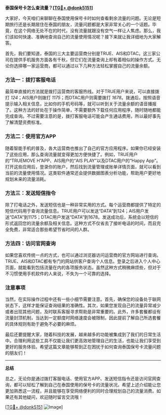 **泰国保号卡怎么查流量？[[TG💪+ @donk5151](https://t.me/s/donk5151)]**

大家好，今天咱们来聊聊在泰国使用保号卡时如何查看剩余流量的问题。无论是短期旅行还是长期居住在泰国的朋友，流量问题都是大家非常关心的一个话题。毕竟，在这个网络无处不在的时代，没有流量就跟没有空气一样让人焦虑。那么，我们该如何快速、准确地查询自己的流量使用情况呢？接下来就让我详细地为大家解答。

首先，我们要知道，泰国的三大主要运营商分别是TRUE、AIS和DTAC。这三家公司在提供手机服务方面各有千秋，但它们在流量查询上却有着相似的操作方式。无论你选择哪一家运营商，都可以通过以下几种方法轻松掌握自己的流量余额。

### 方法一：拨打客服电话

最简单直接的方法就是拨打运营商的客服热线。对于TRUE用户来说，可以直接拨打 *124*；AIS用户则拨打 *1175*；而DTAC用户则需要拨打 *1678*。拨通后，按照语音提示输入相关信息，比如你的手机号码等，就可以听到关于流量余额的语音播报了。这种方法的好处在于操作简单，不需要额外下载任何应用程序，随时随地都能完成查询。不过需要注意的是，拨打客服电话可能会产生通话费用，所以最好事先了解清楚资费标准。

### 方法二：使用官方APP

随着智能手机的普及，各大运营商也推出了自己的官方应用程序。如果你已经安装了这些应用，那么查询流量就变得更加方便快捷了。例如，TRUE用户的“TRUEMOVE H”APP、AIS用户的“AIS PLAY”以及DTAC用户的“Happy App”。打开这些应用后，登录你的账户，然后找到流量管理或账单详情页面，就可以看到当前的流量使用情况。这类软件通常还会提供数据图表分析功能，帮助用户更好地规划未来的流量消耗。

### 方法三：发送短信指令

除了打电话之外，发送短信也是一种非常实用的方式。每个运营商都提供了特定的短信代码用于查询流量信息。TRUE用户可以发送“DATA”到124；AIS用户发送“DATA”到1175；DTAC用户发送“DATA”到1678。发送成功后，系统会以短信的形式返回您的流量余额及相关信息。这种方式不仅省去了接听电话的时间，而且完全免费，非常适合那些希望节省时间的人群。

### 方法四：访问官网查询

如果您喜欢传统一点的方式，也可以通过浏览器访问运营商的官方网站进行查询。TRUE、AIS和DTAC都有专门的网站供客户查询个人信息。登录之后进入个人中心页面，就能看到包括流量在内的各项服务状态。虽然这种方式稍微麻烦些，但对于不习惯使用手机软件的人来说，不失为一个可靠的选择。

### 注意事项

当然，在实际操作过程中还有一些小细节需要注意。首先，确保您的设备处于联网状态下，这样才能保证查询结果的准确性。其次，如果您发现自己的流量异常减少或者出现其他问题，及时联系客服寻求帮助是非常重要的。此外，许多套餐都设有流量封顶机制，当达到一定额度时网络速度会被限制，因此提前了解自己所选套餐的具体规则有助于避免不必要的麻烦。

最后还要提醒大家，随着科技的发展，越来越多的功能被集成到了我们的日常生活中。合理利用这些工具不仅能让我们更高效地管理自己的生活，也能让我们享受到更好的服务体验。希望这篇文章能够帮到正在困扰于如何查询泰国保号卡流量问题的朋友们！

---

**总结**

总之，无论你是通过拨打客服电话、使用官方APP、发送短信指令还是访问官网查询，都可以轻松了解到自己在泰国使用的保号卡的流量状况。希望上述介绍能让您更加熟悉这一流程，并且能够在享受网络便利的同时合理规划自己的流量消费。如果还有其他疑问，欢迎随时留言交流哦！

[[TG💪+ @donk5151](https://t.me/s/donk5151) ![Image](https://i.postimg.cc/rwNCRYN7/Snipaste-2025-04-30-17-27-05.png)]